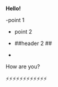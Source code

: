 ### 
**Hello!**


-point 1 
- point 2

- ##header 2 ##

- 
How are you?

⚡⚡⚡⚡⚡⚡⚡⚡⚡⚡⚡⚡

<!--
**garethdavies2086/garethdavies2086** is a ✨ _special_ ✨ repository because its `README.md` (this file) appears on your GitHub profile.

Here are some ideas to get you started:

- 🔭 I’m currently working on ...
- 🌱 I’m currently learning ...
- 👯 I’m looking to collaborate on ...
- 🤔 I’m looking for help with ...
- 💬 Ask me about ...
- 📫 How to reach me: ...
- 😄 Pronouns: ...
- ⚡ Fun fact: ...


-->
